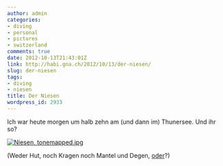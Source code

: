 ```yaml
---
author: admin
categories:
- diving
- personal
- pictures
- switzerland
comments: true
date: 2012-10-13T21:43:01Z
link: http://habi.gna.ch/2012/10/13/der-niesen/
slug: der-niesen
tags:
- diving
- niesen
title: Der Niesen
wordpress_id: 2933
---
```


Ich war heute morgen um halb zehn am (und dann im) Thunersee. Und ihr so?

[![Niesen, tonemapped.jpg](http://habi.gna.ch/wp-content/uploads/2012/10/Niesen-tonemapped.jpg)](http://habi.gna.ch/wp-content/uploads/2012/10/Niesen-tonemapped.jpg)

(Weder Hut, noch Kragen noch Mantel und Degen, [oder](http://de.wikipedia.org/wiki/Niesen_(Berg)#Wetterregel)?)
